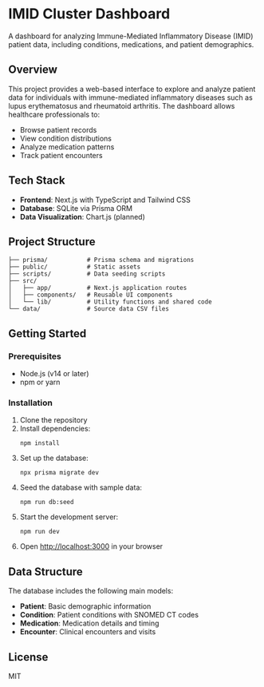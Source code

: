 # IMID Cluster Dashboard

A dashboard for analyzing Immune-Mediated Inflammatory Disease (IMID) patient data, including conditions, medications, and patient demographics.

## Overview

This project provides a web-based interface to explore and analyze patient data for individuals with immune-mediated inflammatory diseases such as lupus erythematosus and rheumatoid arthritis. The dashboard allows healthcare professionals to:

- Browse patient records
- View condition distributions
- Analyze medication patterns
- Track patient encounters

## Tech Stack

- **Frontend**: Next.js with TypeScript and Tailwind CSS
- **Database**: SQLite via Prisma ORM
- **Data Visualization**: Chart.js (planned)

## Project Structure

```
├── prisma/           # Prisma schema and migrations
├── public/           # Static assets
├── scripts/          # Data seeding scripts
├── src/
│   ├── app/          # Next.js application routes
│   ├── components/   # Reusable UI components
│   └── lib/          # Utility functions and shared code
└── data/             # Source data CSV files
```

## Getting Started

### Prerequisites

- Node.js (v14 or later)
- npm or yarn

### Installation

1. Clone the repository
2. Install dependencies:
   ```
   npm install
   ```
3. Set up the database:
   ```
   npx prisma migrate dev
   ```
4. Seed the database with sample data:
   ```
   npm run db:seed
   ```
5. Start the development server:
   ```
   npm run dev
   ```
6. Open [http://localhost:3000](http://localhost:3000) in your browser

## Data Structure

The database includes the following main models:

- **Patient**: Basic demographic information
- **Condition**: Patient conditions with SNOMED CT codes
- **Medication**: Medication details and timing
- **Encounter**: Clinical encounters and visits

## License

MIT 